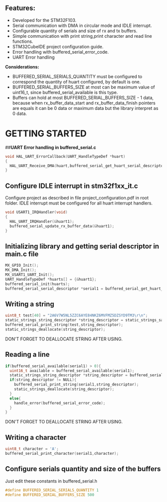  ## **Features:**

 - Developed for the STM32F103.
 - Serial communication with DMA in circular mode and IDLE interrupt.
 - Configurable quantity of serials and size of rx and tx buffers.
 - Simple communication with print string,print character and read line functions.
 - STM32CubeIDE project configuration guide.
 - Error handling with buffered_serial_error_code.
 - UART Error handling

 **Considerations:**

 - BUFFERED_SERIAL_SERIALS_QUANTITY must be configured to correspond the quantity of huart configured, by default is one.
 - BUFFERED_SERIAL_BUFFERS_SIZE at most can be maximum value of uint16_t, since buffered_serial_available is this type.
 - Buffers can hold at most BUFFERED_SERIAL_BUFFERS_SIZE - 1 data, because when rx_buffer_data_start and rx_buffer_data_finish pointers are equals it can be 0 data or maximum data but the library interpret as 0 data.

 # **GETTING STARTED**
 
 ##**UART Error handling in buffered_serial.c**

 ```C
 void HAL_UART_ErrorCallback(UART_HandleTypeDef *huart)
 {
   HAL_UART_Receive_DMA(huart,buffered_serial_get_huart_serial_descriptor(huart)->rx_buffer,BUFFERED_SERIAL_BUFFERS_SIZE);
 }
 ```

 ## **Configure IDLE interrupt in stm32f1xx_it.c**
 
 Configure project as described in file project_configuration.pdf in root folder.
 IDLE interrupt must be configured for all huart interrupt handlers.

 ```C
 void USART1_IRQHandler(void)
 {
   HAL_UART_IRQHandler(&huart1);
   buffered_serial_update_rx_buffer_data(&huart1);
 }
 ```
 
 ## **Initializing library and getting serial descriptor in main.c file**
 
 ```C
 MX_GPIO_Init();
 MX_DMA_Init();
 MX_USART1_UART_Init();
 UART_HandleTypeDef *huarts[] = {&huart1};
 buffered_serial_init(huarts);
 buffered_serial_serial_descriptor *serial1 = buffered_serial_get_huart_serial_descriptor(&huart1);
 ```
 
 ## **Writing a string**
 
 ```C
 uint8_t test[40] = "2A6V7W5NL5ZZC6AYE84NKZ6MVFMZ5DZSYD9TM3\r\n";
 static_strings_string_descriptor *string_descriptor = static_strings_save(test);
 buffered_serial_print_string(test,string_descriptor);
 static_strings_deallocate(string_descriptor);
 ```

 DON'T FORGET TO DEALLOCATE STRING AFTER USING.

 ## **Reading a line**

 ```C
 if(buffered_serial_available(serial1) > 0){
   uint16_t available = buffered_serial_available(serial1);
   static_strings_string_descriptor *string_descriptor = buffered_serial_read_line(serial1);
   if(string_descriptor != NULL){
     buffered_serial_print_string(serial1,string_descriptor);
     static_strings_deallocate(string_descriptor);
   }
   else{
     handle_error(buffered_serial_error_code);
   }
 }
 ```

 DON'T FORGET TO DEALLOCATE STRING AFTER USING.

 ## **Writing a character**

 ```C
 uint8_t character = 'A';
 buffered_serial_print_character(serial1,character);
 ```

 ## **Configure serials quantity and size of the buffers**

 Just edit these constants in buffered_serial.h

 ```C
 #define BUFFERED_SERIAL_SERIALS_QUANTITY 1
 #define BUFFERED_SERIAL_BUFFERS_SIZE 500
 ```
